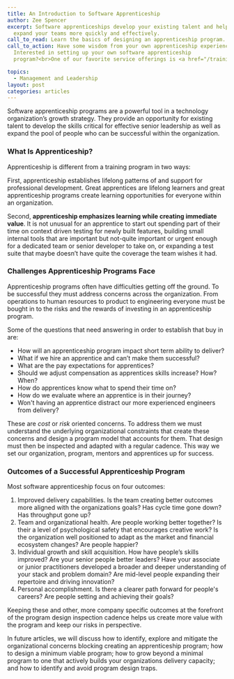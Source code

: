 ```yaml
---
title: An Introduction to Software Apprenticeship
author: Zee Spencer
excerpt: Software apprenticeships develop your existing talent and help you
  expand your teams more quickly and effectively.
call_to_read: Learn the basics of designing an apprenticeship program.
call_to_action: Have some wisdom from your own apprenticeship experiences?
  Interested in setting up your own software apprenticeship
  program?<br>One of our favorite service offerings is <a href="/training#apprenticeship-program-design">helping companies like yours design apprenticeship programs</a>. Let's talk!

topics:
  - Management and Leadership
layout: post
categories: articles
---
```


Software apprenticeship programs are a powerful tool in a technology
organization&rsquo;s growth strategy. They provide an opportunity for existing
talent to develop the skills critical for effective senior leadership as well as
expand the pool of people who can be successful within the organization.

### What Is Apprenticeship?

Apprenticeship is different from a training program in two ways:

First, apprenticeship establishes lifelong patterns of and support for
professional development. Great apprentices are lifelong learners and great
apprenticeship programs create learning opportunities for everyone within an
organization.

Second, **apprenticeship emphasizes learning while creating immediate value**.
It is not unusual for an apprentice to start out spending part of their time on
context driven testing for newly built features, building small internal tools
that are important but not-quite important or urgent enough for a dedicated team
or senior developer to take on, or expanding a test suite that maybe
doesn&rsquo;t have quite the coverage the team wishes it had.

### Challenges Apprenticeship Programs Face

Apprenticeship programs often have difficulties getting off the ground. To be
successful they must address concerns across the organization. From operations
to human resources to product to engineering everyone must be bought in to the
risks and the rewards of investing in an apprenticeship program.

Some of the questions that need answering in order to establish that buy in are:

- How will an apprenticeship program impact short term ability to deliver?
- What if we hire an apprentice and can&rsquo;t make them successful?
- What are the pay expectations for apprentices?
- Should we adjust compensation as apprentices skills increase? How? When?
- How do apprentices know what to spend their time on?
- How do we evaluate where an apprentice is in their journey?
- Won't having an apprentice distract our more experienced engineers from
  delivery?

These are _cost_ or _risk_ oriented concerns. To address them we must understand
the underlying organizational constraints that create these concerns and design
a program model that accounts for them. That design must then be inspected and
adapted with a regular cadence. This way we set our organization, program,
mentors and apprentices up for success.

### Outcomes of a Successful Apprenticeship Program

Most software apprenticeship focus on four outcomes:

1. Improved delivery capabilities. Is the team creating better outcomes more
   aligned with the organizations goals? Has cycle time gone down? Has
   throughput gone up?
1. Team and organizational health. Are people working better together? Is their
   a level of psychological safety that encourages creative work? Is the
   organization well positioned to adapt as the market and financial ecosystem
   changes? Are people happier?
1. Individual growth and skill acquisition. How have people&rsquo;s skills
   improved? Are your senior people better leaders? Have your associate or
   junior practitioners developed a broader and deeper understanding of your
   stack and problem domain? Are mid-level people expanding their repertoire and
   driving innovation?
1. Personal accomplishment. Is there a clearer path forward for people's
   careers? Are people setting and achieving their goals?

Keeping these and other, more company specific outcomes at the forefront of the
program design inspection cadence helps us create more value with the program
and keep our risks in perspective.

In future articles, we will discuss how to identify, explore and mitigate
the organizational concerns blocking creating an apprenticeship program;
how to design a minimum viable program; how to grow beyond a minimal
program to one that actively builds your organizations delivery capacity;
and how to identify and avoid program design traps.

